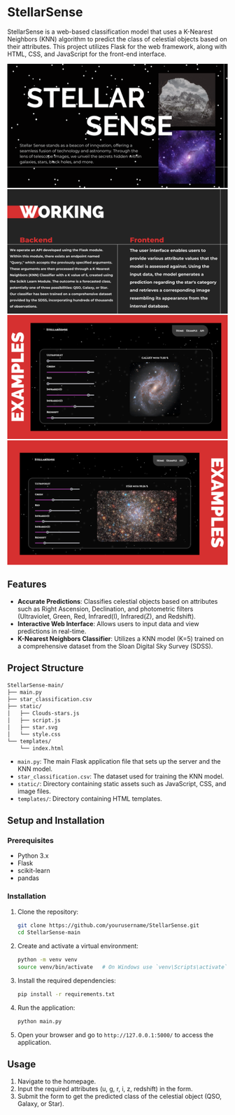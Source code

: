 # StellarSense

StellarSense is a web-based classification model that uses a K-Nearest Neighbors (KNN) algorithm to predict the class of celestial objects based on their attributes. This project utilizes Flask for the web framework, along with HTML, CSS, and JavaScript for the front-end interface.

![Front page](./static/Assets/StellarSense%20Pitch%20PPT%20/1.png)
![Working](./static/Assets/StellarSense%20Pitch%20PPT%20/4.png)
![́́example1](./static/Assets/StellarSense%20Pitch%20PPT%20/6.png)
![example2](./static/Assets/StellarSense%20Pitch%20PPT%20/7.png)

## Features

- **Accurate Predictions**: Classifies celestial objects based on attributes such as Right
  Ascension, Declination, and photometric filters (Ultraviolet, Green, Red, Infrared(I),
  Infrared(Z), and Redshift).
- **Interactive Web Interface**: Allows users to input data and view predictions in real-time.
- **K-Nearest Neighbors Classifier**: Utilizes a KNN model (K=5) trained on a comprehensive dataset
  from the Sloan Digital Sky Survey (SDSS).

## Project Structure

```
StellarSense-main/
├── main.py
├── star_classification.csv
├── static/
│   ├── Clouds-stars.js
│   ├── script.js
│   ├── star.svg
│   └── style.css
└── templates/
    └── index.html
```

- `main.py`: The main Flask application file that sets up the server and the KNN model.
- `star_classification.csv`: The dataset used for training the KNN model.
- `static/`: Directory containing static assets such as JavaScript, CSS, and image files.
- `templates/`: Directory containing HTML templates.

## Setup and Installation

### Prerequisites

- Python 3.x
- Flask
- scikit-learn
- pandas

### Installation

1. Clone the repository:

   ```bash
   git clone https://github.com/yourusername/StellarSense.git
   cd StellarSense-main
   ```

2. Create and activate a virtual environment:

   ```bash
   python -m venv venv
   source venv/bin/activate   # On Windows use `venv\Scripts\activate`
   ```

3. Install the required dependencies:

   ```bash
   pip install -r requirements.txt
   ```

4. Run the application:

   ```bash
   python main.py
   ```

5. Open your browser and go to `http://127.0.0.1:5000/` to access the application.

## Usage

1. Navigate to the homepage.
2. Input the required attributes (u, g, r, i, z, redshift) in the form.
3. Submit the form to get the predicted class of the celestial object (QSO, Galaxy, or Star).

